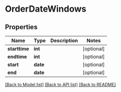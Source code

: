 # OrderDateWindows

## Properties
Name | Type | Description | Notes
------------ | ------------- | ------------- | -------------
**starttime** | **int** |  | [optional] 
**endtime** | **int** |  | [optional] 
**start** | **date** |  | [optional] 
**end** | **date** |  | [optional] 

[[Back to Model list]](../README.md#documentation-for-models) [[Back to API list]](../README.md#documentation-for-api-endpoints) [[Back to README]](../README.md)

